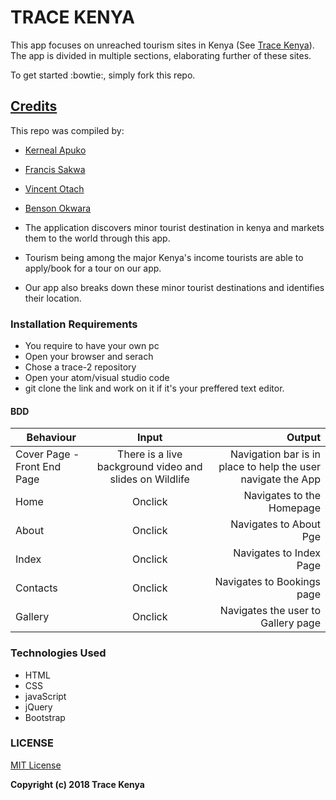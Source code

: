 TRACE KENYA
=======

This app focuses on unreached tourism sites in Kenya (See [Trace Kenya](https://github.com/thekarangoel/Projects-Solutions)). The app is divided in multiple sections, elaborating further of these sites.

To get started :bowtie:, simply fork this repo.

## [Credits](https://github.com/FrancisSakwa89/trace-2)
This repo was compiled by:

* [Kerneal Apuko](http://twitter.com/karangoel)
* [Francis Sakwa](https://github.com/FrancisSakwa89/trace-2)
* [Vincent Otach](https://github.com/FrancisSakwa89/trace-2)
* [Benson Okwara](https://github.com/FrancisSakwa89/trace-2)

* The application discovers minor tourist destination in kenya and markets them to the world through this app.
* Tourism being among the major Kenya's income tourists are able to apply/book for a tour on our app.
* Our app also breaks down these minor tourist destinations and identifies their location.

### Installation Requirements
* You require to have your own pc
* Open your browser and serach
* Chose a trace-2 repository
* Open your atom/visual studio code
* git clone the link and work on it if it's your preffered text editor.

#### BDD

| Behaviour   |      Input     |  Output |
|----------|:-------------:|------:|
| Cover Page - Front End Page | There is a live background video and slides on Wildlife | Navigation bar is in place to help the user navigate the App  |
| Home  | Onclick | Navigates to the Homepage |
| About | Onclick | Navigates to About Pge |
| Index | Onclick | Navigates to Index Page  |
| Contacts | Onclick | Navigates to Bookings page |
| Gallery | Onclick | Navigates the user to Gallery page |

### Technologies Used
* HTML
* CSS
* javaScript
* jQuery
* Bootstrap

### LICENSE
[MIT License](https://choosealicense.com/licenses/mit/#)

 __Copyright (c) 2018 Trace Kenya__

